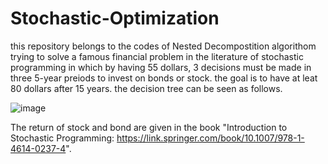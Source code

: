 # Stochastic-Optimization
this repository belongs to the codes of Nested Decompostition algorithom trying to solve a famous financial problem in the literature of stochastic programming in which by having 55 dollars, 3 decisions must be made in three 5-year preiods to invest on bonds or stock. the goal is to have at leat 80 dollars after 15 years. the decision tree can be seen as follows.

![image](https://user-images.githubusercontent.com/56094263/135147623-728e05c3-f11d-4129-9b8a-454b66e857ad.png)
                          
The return of stock and bond are given in the book "Introduction to Stochastic Programming: https://link.springer.com/book/10.1007/978-1-4614-0237-4". 


